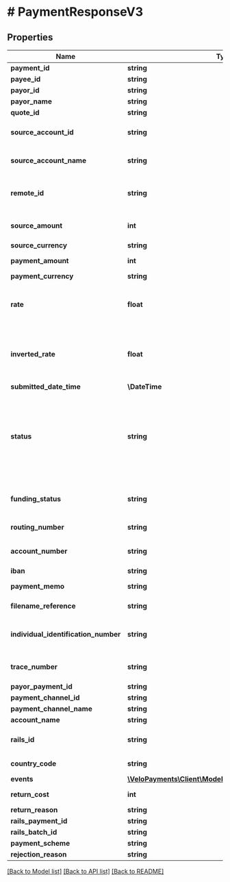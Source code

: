 # # PaymentResponseV3

## Properties

Name | Type | Description | Notes
------------ | ------------- | ------------- | -------------
**payment_id** | **string** | The id of the payment |
**payee_id** | **string** | The id of the paymeee |
**payor_id** | **string** | The id of the payor |
**payor_name** | **string** | The name of the payor | [optional]
**quote_id** | **string** | The quote Id used for the FX |
**source_account_id** | **string** | The id of the source account from which the payment was taken |
**source_account_name** | **string** | The name of the source account from which the payment was taken | [optional]
**remote_id** | **string** | The remote id by which the payor refers to the payee. Only populated once payment is confirmed | [optional]
**source_amount** | **int** | The source amount for the payment (amount debited to make the payment) | [optional]
**source_currency** | **string** | ISO 3 character currency code | [optional]
**payment_amount** | **int** | The amount which the payee will receive |
**payment_currency** | **string** | ISO 3 character currency code | [optional]
**rate** | **float** | The FX rate for the payment, if FX was involved. **Note** that (depending on the role of the caller) this information may not be displayed | [optional]
**inverted_rate** | **float** | The inverted FX rate for the payment, if FX was involved. **Note** that (depending on the role of the caller) this information may not be displayed | [optional]
**submitted_date_time** | **\DateTime** |  |
**status** | **string** | Current status of the payment. One of the following values: ACCEPTED, AWAITING_FUNDS, FUNDED, UNFUNDED, BANK_PAYMENT_REQUESTED, REJECTED, ACCEPTED_BY_RAILS, CONFIRMED, FAILED, WITHDRAWN |
**funding_status** | **string** | The funding status of the payment. One of the following values: [FUNDED, INSTRUCTED, UNFUNDED |
**routing_number** | **string** | The routing number for the payment. | [optional]
**account_number** | **string** | The account number for the account which will receive the payment. | [optional]
**iban** | **string** | The iban for the payment. | [optional]
**payment_memo** | **string** | The payment memo set by the payor | [optional]
**filename_reference** | **string** | ACH file payment was submitted in, if applicable | [optional]
**individual_identification_number** | **string** | Individual Identification Number assigned to the payment in the ACH file, if applicable | [optional]
**trace_number** | **string** | Trace Number assigned to the payment in the ACH file, if applicable | [optional]
**payor_payment_id** | **string** |  | [optional]
**payment_channel_id** | **string** |  | [optional]
**payment_channel_name** | **string** |  | [optional]
**account_name** | **string** |  | [optional]
**rails_id** | **string** | The rails ID. Default value is RAILS ID UNAVAILABLE when not populated. | [default to 'RAILS ID UNAVAILABLE']
**country_code** | **string** | The country code of the payment channel. | [optional]
**events** | [**\VeloPayments\Client\Model\PaymentEventResponseV3[]**](PaymentEventResponseV3.md) |  |
**return_cost** | **int** | The return cost if a returned payment. | [optional]
**return_reason** | **string** |  | [optional]
**rails_payment_id** | **string** |  | [optional]
**rails_batch_id** | **string** |  | [optional]
**payment_scheme** | **string** |  | [optional]
**rejection_reason** | **string** |  | [optional]

[[Back to Model list]](../../README.md#models) [[Back to API list]](../../README.md#endpoints) [[Back to README]](../../README.md)
